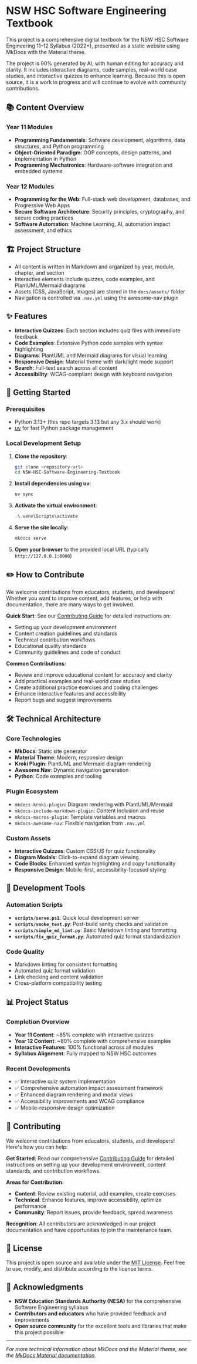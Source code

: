 
# NSW HSC Software Engineering Textbook

This project is a comprehensive digital textbook for the NSW HSC Software Engineering 11–12 Syllabus (2022+), presented as a static website using MkDocs with the Material theme.

The project is 90% generated by AI, with human editing for accuracy and clarity. It includes interactive diagrams, code samples, real-world case studies, and interactive quizzes to enhance learning. Because this is open source, it is a work in progress and will continue to evolve with community contributions.

## 📚 Content Overview

### Year 11 Modules

- **Programming Fundamentals**: Software development, algorithms, data structures, and Python programming
- **Object-Oriented Paradigm**: OOP concepts, design patterns, and implementation in Python  
- **Programming Mechatronics**: Hardware-software integration and embedded systems

### Year 12 Modules

- **Programming for the Web**: Full-stack web development, databases, and Progressive Web Apps
- **Secure Software Architecture**: Security principles, cryptography, and secure coding practices
- **Software Automation**: Machine Learning, AI, automation impact assessment, and ethics

## 🏗️ Project Structure

- All content is written in Markdown and organized by year, module, chapter, and section
- Interactive elements include quizzes, code examples, and PlantUML/Mermaid diagrams
- Assets (CSS, JavaScript, images) are stored in the `docs/assets/` folder
- Navigation is controlled via `.nav.yml` using the awesome-nav plugin

## ✨ Features

- **Interactive Quizzes**: Each section includes quiz files with immediate feedback
- **Code Examples**: Extensive Python code samples with syntax highlighting
- **Diagrams**: PlantUML and Mermaid diagrams for visual learning
- **Responsive Design**: Material theme with dark/light mode support
- **Search**: Full-text search across all content
- **Accessibility**: WCAG-compliant design with keyboard navigation

## 🚀 Getting Started

### Prerequisites

- Python 3.13+ (this repo targets 3.13 but any 3.x should work)
- [uv](https://docs.astral.sh/uv/) for fast Python package management

### Local Development Setup

1. **Clone the repository**:
   ```bash
   git clone <repository-url>
   cd NSW-HSC-Software-Engineering-Textbook
   ```

2. **Install dependencies using uv**:
   ```powershell
   uv sync
   ```

3. **Activate the virtual environment**:
   ```powershell
   .\.venv\Scripts\activate
   ```

4. **Serve the site locally**:
   ```powershell
   mkdocs serve
   ```

5. **Open your browser** to the provided local URL (typically `http://127.0.0.1:8000`)

## ✏️ How to Contribute

We welcome contributions from educators, students, and developers! Whether you want to improve content, add features, or help with documentation, there are many ways to get involved.

**Quick Start**: See our [Contributing Guide](CONTRIBUTING.md) for detailed instructions on:
- Setting up your development environment
- Content creation guidelines and standards
- Technical contribution workflows
- Educational quality standards
- Community guidelines and code of conduct

**Common Contributions**:
- Review and improve educational content for accuracy and clarity
- Add practical examples and real-world case studies
- Create additional practice exercises and coding challenges
- Enhance interactive features and accessibility
- Report bugs and suggest improvements

## 🛠️ Technical Architecture

### Core Technologies

- **MkDocs**: Static site generator
- **Material Theme**: Modern, responsive design
- **Kroki Plugin**: PlantUML and Mermaid diagram rendering
- **Awesome Nav**: Dynamic navigation generation
- **Python**: Code examples and tooling

### Plugin Ecosystem

- `mkdocs-kroki-plugin`: Diagram rendering with PlantUML/Mermaid
- `mkdocs-include-markdown-plugin`: Content inclusion and reuse
- `mkdocs-macros-plugin`: Template variables and macros
- `mkdocs-awesome-nav`: Flexible navigation from `.nav.yml`

### Custom Assets

- **Interactive Quizzes**: Custom CSS/JS for quiz functionality
- **Diagram Modals**: Click-to-expand diagram viewing
- **Code Blocks**: Enhanced syntax highlighting and copy functionality
- **Responsive Design**: Mobile-first, accessibility-focused styling

## 🧰 Development Tools

### Automation Scripts

- **`scripts/serve.ps1`**: Quick local development server
- **`scripts/smoke_test.py`**: Post-build sanity checks and validation
- **`scripts/simple_md_lint.py`**: Basic Markdown linting and formatting
- **`scripts/fix_quiz_format.py`**: Automated quiz format standardization

### Code Quality

- Markdown linting for consistent formatting
- Automated quiz format validation
- Link checking and content validation
- Cross-platform compatibility testing

## 📊 Project Status

### Completion Overview

- **Year 11 Content**: ~85% complete with interactive quizzes
- **Year 12 Content**: ~80% complete with comprehensive examples
- **Interactive Features**: 100% functional across all modules
- **Syllabus Alignment**: Fully mapped to NSW HSC outcomes

### Recent Developments

- ✅ Interactive quiz system implementation
- ✅ Comprehensive automation impact assessment framework
- ✅ Enhanced diagram rendering and modal views
- ✅ Accessibility improvements and WCAG compliance
- ✅ Mobile-responsive design optimization

## 🤝 Contributing

We welcome contributions from educators, students, and developers! Here's how you can help:

**Get Started**: Read our comprehensive [Contributing Guide](CONTRIBUTING.md) for detailed instructions on setting up your development environment, content standards, and contribution workflows.

**Areas for Contribution**:

- **Content**: Review existing material, add examples, create exercises
- **Technical**: Enhance features, improve accessibility, optimize performance  
- **Community**: Report issues, provide feedback, spread awareness

**Recognition**: All contributors are acknowledged in our project documentation and have opportunities to join the maintenance team.

## 📄 License

This project is open source and available under the [MIT License](LICENSE). Feel free to use, modify, and distribute according to the license terms.

## 🙏 Acknowledgments

- **NSW Education Standards Authority (NESA)** for the comprehensive Software Engineering syllabus
- **Contributors and educators** who have provided feedback and improvements
- **Open source community** for the excellent tools and libraries that make this project possible

---

*For more technical information about MkDocs and the Material theme, see the [MkDocs Material documentation](https://squidfunk.github.io/mkdocs-material/).*
